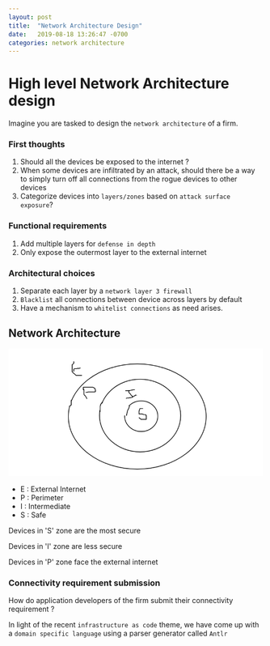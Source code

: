 ```yaml
---
layout: post
title:  "Network Architecture Design"
date:   2019-08-18 13:26:47 -0700
categories: network architecture
---
```

# High level Network Architecture design

Imagine you are tasked to design the `network architecture` of a firm. 

### First thoughts
1. Should all the devices be exposed to the internet ?
2. When some devices are infiltrated by an attack, should there be a way to simply turn off all connections from the rogue devices to other devices
3. Categorize devices into `layers/zones` based on `attack surface exposure`? 


### Functional requirements
1. Add multiple layers for `defense in depth`
2. Only expose the outermost layer to the external internet

### Architectural choices
1. Separate each layer by a `network layer 3 firewall`
2. `Blacklist` all connections between device across layers by default
3. Have a mechanism to `whitelist connections` as need arises.


## Network Architecture

![Zones](/resources/zones.png)

- E : External Internet
- P : Perimeter
- I : Intermediate
- S : Safe

Devices in 'S' zone are the most secure

Devices in 'I' zone are less secure

Devices in 'P' zone face the external internet



### Connectivity requirement submission
How do application developers of the firm submit their connectivity requirement ?

In light of the recent `infrastructure as code` theme, we have come up with a `domain specific language` using a parser generator called `Antlr`


<!--
You’ll find this post in your `_posts` directory. Go ahead and edit it and re-build the site to see your changes. You can rebuild the site in many different ways, but the most common way is to run `jekyll serve`, which launches a web server and auto-regenerates your site when a file is updated.

To add new posts, simply add a file in the `_posts` directory that follows the convention `YYYY-MM-DD-name-of-post.ext` and includes the necessary front matter. Take a look at the source for this post to get an idea about how it works.

Jekyll also offers powerful support for code snippets:

{% highlight ruby %}
def print_hi(name)
  puts "Hi, #{name}"
end
print_hi('Tom')
#=> prints 'Hi, Tom' to STDOUT.
{% endhighlight %}

Check out the [Jekyll docs][jekyll-docs] for more info on how to get the most out of Jekyll. File all bugs/feature requests at [Jekyll’s GitHub repo][jekyll-gh]. If you have questions, you can ask them on [Jekyll Talk][jekyll-talk].

[jekyll-docs]: https://jekyllrb.com/docs/home
[jekyll-gh]:   https://github.com/jekyll/jekyll
[jekyll-talk]: https://talk.jekyllrb.com/
-->